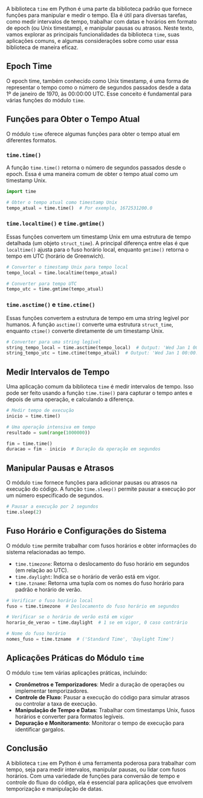 A biblioteca `time` em Python é uma parte da biblioteca padrão que fornece funções para manipular e medir o tempo. Ela é útil para diversas tarefas, como medir intervalos de tempo, trabalhar com datas e horários em formato de epoch (ou Unix timestamp), e manipular pausas ou atrasos. Neste texto, vamos explorar as principais funcionalidades da biblioteca `time`, suas aplicações comuns, e algumas considerações sobre como usar essa biblioteca de maneira eficaz.

## Epoch Time
O epoch time, também conhecido como Unix timestamp, é uma forma de representar o tempo como o número de segundos passados desde a data 1º de janeiro de 1970, às 00:00:00 UTC. Esse conceito é fundamental para várias funções do módulo `time`.

## Funções para Obter o Tempo Atual
O módulo `time` oferece algumas funções para obter o tempo atual em diferentes formatos.

### `time.time()`
A função `time.time()` retorna o número de segundos passados desde o epoch. Essa é uma maneira comum de obter o tempo atual como um timestamp Unix.

```python
import time

# Obter o tempo atual como timestamp Unix
tempo_atual = time.time()  # Por exemplo, 1672531200.0
```

### `time.localtime()` e `time.gmtime()`
Essas funções convertem um timestamp Unix em uma estrutura de tempo detalhada (um objeto `struct_time`). A principal diferença entre elas é que `localtime()` ajusta para o fuso horário local, enquanto `gmtime()` retorna o tempo em UTC (horário de Greenwich).

```python
# Converter o timestamp Unix para tempo local
tempo_local = time.localtime(tempo_atual)

# Converter para tempo UTC
tempo_utc = time.gmtime(tempo_atual)
```

### `time.asctime()` e `time.ctime()`
Essas funções convertem a estrutura de tempo em uma string legível por humanos. A função `asctime()` converte uma estrutura `struct_time`, enquanto `ctime()` converte diretamente de um timestamp Unix.

```python
# Converter para uma string legível
string_tempo_local = time.asctime(tempo_local)  # Output: 'Wed Jan 1 00:00:00 2020'
string_tempo_utc = time.ctime(tempo_atual)  # Output: 'Wed Jan 1 00:00:00 2020'
```

## Medir Intervalos de Tempo
Uma aplicação comum da biblioteca `time` é medir intervalos de tempo. Isso pode ser feito usando a função `time.time()` para capturar o tempo antes e depois de uma operação, e calculando a diferença.

```python
# Medir tempo de execução
inicio = time.time()

# Uma operação intensiva em tempo
resultado = sum(range(1000000))

fim = time.time()
duracao = fim - inicio  # Duração da operação em segundos
```

## Manipular Pausas e Atrasos
O módulo `time` fornece funções para adicionar pausas ou atrasos na execução do código. A função `time.sleep()` permite pausar a execução por um número especificado de segundos.

```python
# Pausar a execução por 2 segundos
time.sleep(2)
```

## Fuso Horário e Configurações do Sistema
O módulo `time` permite trabalhar com fusos horários e obter informações do sistema relacionadas ao tempo.

- `time.timezone`: Retorna o deslocamento do fuso horário em segundos (em relação ao UTC).
- `time.daylight`: Indica se o horário de verão está em vigor.
- `time.tzname`: Retorna uma tupla com os nomes do fuso horário para padrão e horário de verão.

```python
# Verificar o fuso horário local
fuso = time.timezone  # Deslocamento do fuso horário em segundos

# Verificar se o horário de verão está em vigor
horario_de_verao = time.daylight  # 1 se em vigor, 0 caso contrário

# Nome do fuso horário
nomes_fuso = time.tzname  # ('Standard Time', 'Daylight Time')
```

## Aplicações Práticas do Módulo `time`
O módulo `time` tem várias aplicações práticas, incluindo:

- **Cronômetros e Temporizadores**: Medir a duração de operações ou implementar temporizadores.
- **Controle de Fluxo**: Pausar a execução do código para simular atrasos ou controlar a taxa de execução.
- **Manipulação de Tempo e Datas**: Trabalhar com timestamps Unix, fusos horários e converter para formatos legíveis.
- **Depuração e Monitoramento**: Monitorar o tempo de execução para identificar gargalos.

## Conclusão
A biblioteca `time` em Python é uma ferramenta poderosa para trabalhar com tempo, seja para medir intervalos, manipular pausas, ou lidar com fusos horários. Com uma variedade de funções para conversão de tempo e controle do fluxo do código, ela é essencial para aplicações que envolvem temporização e manipulação de datas.
